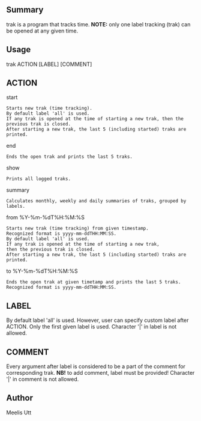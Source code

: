 ## Summary

trak is a program that tracks time.
**NOTE:** only one label tracking (trak) can be opened at any given time.

## Usage

trak ACTION [LABEL] [COMMENT]

## ACTION

start	

```
Starts new trak (time tracking).
By default label 'all' is used.
If any trak is opened at the time of starting a new trak, then the previous trak is closed.
After starting a new trak, the last 5 (including started) traks are printed.
```

end	

```
Ends the open trak and prints the last 5 traks.
```

show

```
Prints all logged traks.
```

summary	

```
Calculates monthly, weekly and daily summaries of traks, grouped by labels.
```

from %Y-%m-%dT%H:%M:%S
```
Starts new trak (time tracking) from given timestamp.
Recognized format is yyyy-mm-ddTHH:MM:SS. 
By default label 'all' is used.
If any trak is opened at the time of starting a new trak,
then the previous trak is closed.
After starting a new trak, the last 5 (including started) traks are printed.
```

to %Y-%m-%dT%H:%M:%S
```
Ends the open trak at given timetamp and prints the last 5 traks.
Recognized format is yyyy-mm-ddTHH:MM:SS.
```

## LABEL

By default label 'all' is used.
However, user can specify custom label after ACTION.
Only the first given label is used. Character '|' in label is not allowed.

## COMMENT

Every argument after label is considered to be a part of the comment for corresponding trak.
**NB!** to add comment, label must be provided! Character '|' in comment is not allowed.

## Author

Meelis Utt
